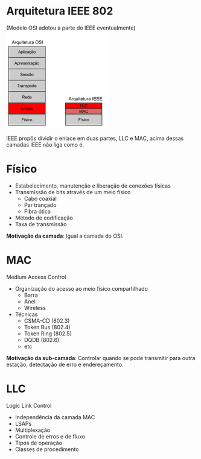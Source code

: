 # Arquitetura IEEE 802
(Modelo OSI adotou a parte do IEEE eventualmente)  
![Arquitetura IEEE](1.png)  

IEEE propôs dividir o enlace em duas partes, LLC e MAC, acima dessas camadas IEEE não liga como é. 

# Físico
* Estabelecimento, manutenção e liberação de conexões físicas
* Transmissão de bits através de um meio físico
  * Cabo coaxial
  * Par trançado
  * Fibra ótica
* Método de codificação
* Taxa de transmissão

**Motivação da camada**: Igual a camada do OSI.  

# MAC
Medium Access Control
* Organização do acesso ao meio físico compartilhado
  * Barra
  * Anel
  * Wireless
* Técnicas
  * CSMA-CD (802.3)
  * Token Bus (802.4)
  * Token Ring (802.5)
  * DQDB (802.6)
  * etc
  
**Motivação da sub-camada**: Controlar quando se pode transmitir para outra estação, detectação de erro e endereçamento.  

# LLC
Logic Link Control
* Independência da camada MAC
* LSAPs
* Multiplexação
* Controle de erros e de fluxo
* Tipos de operação
* Classes de procedimento

